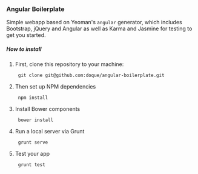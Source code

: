 ### Angular Boilerplate

Simple webapp based on Yeoman's `angular` generator, which includes Bootstrap, jQuery and Angular as well as Karma and Jasmine for testing to get you started.

##### How to install

1. First, clone this repository to your machine:

		git clone git@github.com:doque/angular-boilerplate.git

2. Then set up NPM dependencies

		npm install
		
3. Install Bower components

		bower install

4. Run a local server via Grunt

		grunt serve

5. Test your app

		grunt test

